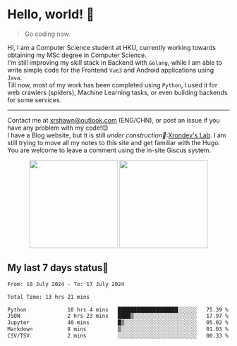 # Hello, world! 🥰
> Go coding now.
  
Hi, I am a Computer Science student at HKU, currently working towards obtaining my MSc degree in Computer Science.  
I'm still improving my skill stack in Backend with `Golang`, while I am able to write simple code for the Frontend `Vue3` and Android applications using `Java`.  
Till now, most of my work has been completed using `Python`, I used it for web crawlers (spiders), Machine Learning tasks, or even building backends for some services.

-------
Contact me at xrshawn@outlook.com (ENG/CHN), or post an issue if you have any problem with my code!😊  
I have a Blog website, but it is still *under construction🚧*:[Xrondev's Lab](http://lab.xrondev.top/). I am still trying to move all my notes to this site and get familiar with the Hugo. You are welcome to leave a comment using the in-site Giscus system.  


<div align="center">
<div><img src="https://github-readme-stats.vercel.app/api?username=Xrondev&count_private=true" height="200px"/> <img src="https://github-readme-stats.vercel.app/api/top-langs/?username=Xrondev" height="200px"/></div>
</div>
<div align="center"></div>  

## My last 7 days status🧐

<!--START_SECTION:waka-->

```txt
From: 10 July 2024 - To: 17 July 2024

Total Time: 13 hrs 21 mins

Python             10 hrs 4 mins   ███████████████████░░░░░░   75.39 %
JSON               2 hrs 23 mins   ████▒░░░░░░░░░░░░░░░░░░░░   17.97 %
Jupyter            40 mins         █▒░░░░░░░░░░░░░░░░░░░░░░░   05.02 %
Markdown           8 mins          ▒░░░░░░░░░░░░░░░░░░░░░░░░   01.03 %
CSV/TSV            2 mins          ░░░░░░░░░░░░░░░░░░░░░░░░░   00.33 %
```

<!--END_SECTION:waka-->
